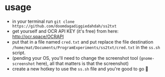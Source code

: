 # usage
- in your terminal run `git clone https://github.com/doomdagadiggiedahdah/ss2txt`
- get yourself and OCR API KEY (it's free) from here: http://ocr.space/OCRAPI
- put that in a file named `cred.txt` and put replace the file destination `/home/mat/Documents/ProgramExperiments/ss2txt/cred.txt` in the `ss.sh` script.
- (pending your OS, you'll need to change the screenshot tool (`gnome-screenshot` here), all that matters is that the screenshot)
- create a new hotkey to use the `ss.sh` file and you're good to go 🙂
